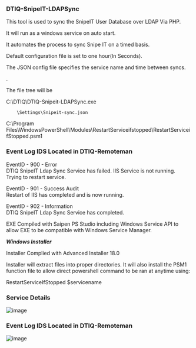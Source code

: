 ### DTIQ-SnipeIT-LDAPSync


This tool is used to sync the SnipeIT User Database over LDAP Via PHP.

It will run as a windows service on auto start. 

It automates the process to sync Snipe IT on a timed basis.

Default configuration file is set to one hour(In Seconds).

The JSON config file specifies the service name and time between syncs. 

.


The file tree will be

C:\DTIQ\DTIQ-Snipeit-LDAPSync.exe

        \Settings\Snipeit-sync.json
C:\Program Files\WindowsPowerShell\Modules\RestartServiceifstopped\RestartServiceifStopped.psm1
            
            
### Event Log IDS Located in DTIQ-Remoteman 

EventID - 900 - Error <br>
DTIQ SnipeIT Ldap Sync Service has failed. IIS Service is not running. Trying to restart service.

EventID - 901 - Success Audit <br>
Restart of IIS has completed and is now running.  

EventID - 902 - Information<br>
DTIQ SnipeIT Ldap Sync Service has completed.


            



EXE Compiled with Saipen PS Studio including Windows Service API to allow EXE to be compatible with Windows Service Manager.

***Windows Installer***

Installer Complied with Advanced Installer 18.0 

Installer will extract files into proper directories.
It will also install the PSM1 function file to allow direct powershell command to be ran at anytime using:

RestartServiceIfStopped $servicename





### Service Details
![image](https://user-images.githubusercontent.com/46353568/120114461-251c3d80-c134-11eb-8c7d-3e4ff96c0ed2.png)



### Event Log IDS Located in DTIQ-Remoteman 
![image](https://user-images.githubusercontent.com/46353568/120114429-07e76f00-c134-11eb-8d58-bbbfd03e95ad.png)


